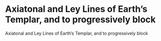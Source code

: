 # Axiatonal and Ley Lines of Earth’s Templar, and to progressively block

Axiatonal and Ley Lines of Earth’s Templar, and to progressively block